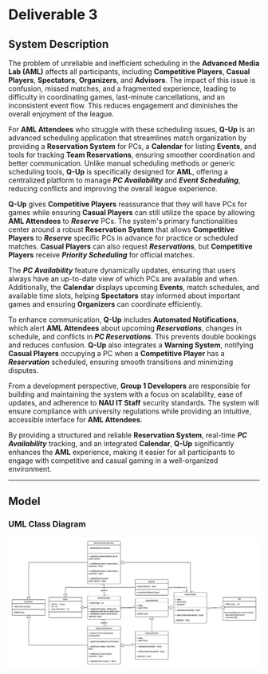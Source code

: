 # Deliverable 3

## System Description

The problem of unreliable and inefficient scheduling in the **Advanced Media Lab (AML)** affects all participants, including **Competitive Players**, **Casual Players**, **Spectators**, **Organizers**, and **Advisors**. The impact of this issue is confusion, missed matches, and a fragmented experience, leading to difficulty in coordinating games, last-minute cancellations, and an inconsistent event flow. This reduces engagement and diminishes the overall enjoyment of the league.  

For **AML Attendees** who struggle with these scheduling issues, **Q-Up** is an advanced scheduling application that streamlines match organization by providing a **Reservation System** for PCs, a **Calendar** for listing **Events**, and tools for tracking **Team Reservations**, ensuring smoother coordination and better communication. Unlike manual scheduling methods or generic scheduling tools, **Q-Up** is specifically designed for **AML**, offering a centralized platform to manage ***PC Availability*** and ***Event Scheduling***, reducing conflicts and improving the overall league experience.  

**Q-Up** gives **Competitive Players** reassurance that they will have PCs for games while ensuring **Casual Players** can still utilize the space by allowing **AML Attendees** to ***Reserve*** PCs. The system's primary functionalities center around a robust **Reservation System** that allows **Competitive Players** to ***Reserve*** specific PCs in advance for practice or scheduled matches. **Casual Players** can also request ***Reservations***, but **Competitive Players** receive ***Priority Scheduling*** for official matches.  

The ***PC Availability*** feature dynamically updates, ensuring that users always have an up-to-date view of which PCs are available and when. Additionally, the **Calendar** displays upcoming **Events**, match schedules, and available time slots, helping **Spectators** stay informed about important games and ensuring **Organizers** can coordinate efficiently.  

To enhance communication, **Q-Up** includes **Automated Notifications**, which alert **AML Attendees** about upcoming ***Reservations***, changes in schedule, and conflicts in ***PC Reservations***. This prevents double bookings and reduces confusion. **Q-Up** also integrates a **Warning System**, notifying **Casual Players** occupying a PC when a **Competitive Player** has a ***Reservation*** scheduled, ensuring smooth transitions and minimizing disputes.  

From a development perspective, **Group 1 Developers** are responsible for building and maintaining the system with a focus on scalability, ease of updates, and adherence to **NAU IT Staff** security standards. The system will ensure compliance with university regulations while providing an intuitive, accessible interface for **AML Attendees**.  

By providing a structured and reliable **Reservation System**, real-time ***PC Availability*** tracking, and an integrated **Calendar**, **Q-Up** significantly enhances the **AML** experience, making it easier for all participants to engage with competitive and casual gaming in a well-organized environment.

---

## Model

### UML Class Diagram  

![UML Diagram](/deliverables/images/Q-Up_Class_Diagram_Horizontal_1.png)
